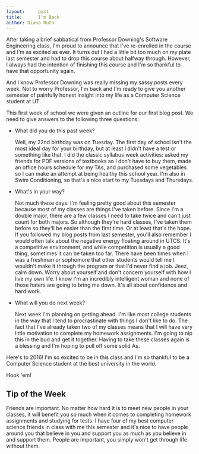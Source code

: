 ```yaml
---
layout:     post
title:      I'm Back
author: Diana Ruth
---
```


After taking a brief sabbatical from Professor Downing's Software Engineering class, I'm proud to announce that I've re-enrolled in the course and I'm as excited as ever. It turns out I had a little bit too much on my plate last semester and had to drop this course about halfway through. However, I always had the intention of finishing this course and I'm so thankful to have that opportunity again.

And I know Professor Downing was really missing my sassy posts every week. Not to worry Professor, I'm back and I'm ready to give you another semester of painfully honest insight into my life as a Computer Science student at UT.

This first week of school we were given an outline for our first blog post. We need to give answers to the following three questions:

- What did you do this past week?

    Well, my 22nd birthday was on Tuesday. The first day of school isn't the most ideal day for your birthday, but at least I didn't have a test or something like that. I did the classic syllabus week activities: asked my friends for PDF versions of textbooks so I don't have to buy them, made an office hours schedule for my TAs, and purchased some vegetables so I can make an attempt at being healthy this school year. I'm also in Swim Conditioning, so that's a nice start to my Tuesdays and Thursdays.
    
- What's in your way?

    Not much these days. I'm feeling pretty good about this semester because most of my classes are things I've taken before. Since I'm a double major, there are a few classes I need to take twice and can't just count for both majors. So although they're hard classes, I've taken them before so they'll be easier than the first time. Or at least that's the hope. If you followed my blog posts from last semester, you'll also remember I would often talk about the negative energy floating around in UTCS. It's a competitive environment, and while competition is usually a good thing, sometimes it can be taken too far. There have been times when I was a freshman or sophomore that other students would tell me I wouldn't make it through the program or that I'd never find a job. Jeez, calm down. Worry about yourself and don't concern yourself with how I live my own life. I know I'm an incredibly intelligent woman and none of those haters are going to bring me down. It's all about confidence and hard work.
    
- What will you do next week?

    Next week I'm planning on getting ahead. I'm like most college students in the way that I tend to procrastinate with things I don't like to do. The fact that I've already taken two of my classes means that I will have very little motivation to complete my homework assignments. I'm going to nip this in the bud and get it together. Having to take these classes again is a blessing and I'm hoping to pull off some solid As.
    
Here's to 2016! I'm so excited to be in this class and I'm so thankful to be a Computer Science student at the best university in the world.

Hook 'em!

Tip of the Week
---------------

Friends are important. No matter how hard it is to meet new people in your classes, it will benefit you so much when it comes to completing homework assignments and studying for tests. I have four of my best computer science friends in class with me this semester and it's nice to have people around you that believe in you and support you as much as you believe in and support them. People are important, you simply won't get through life without them.

